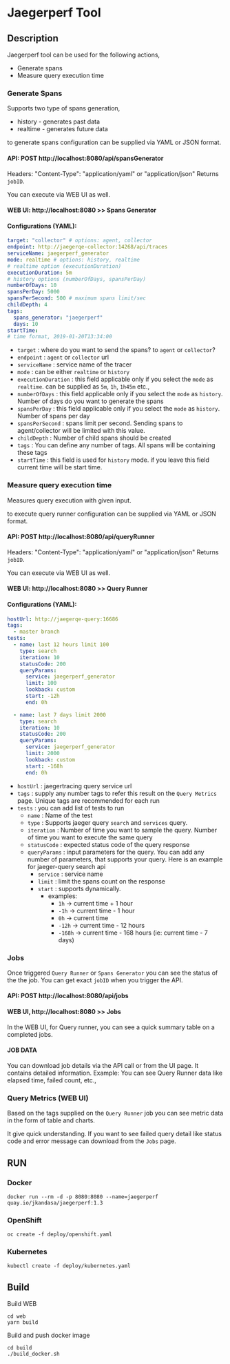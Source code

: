 # Jaegerperf Tool

## Description
Jaegerperf tool can be used for the following actions,

* Generate spans
* Measure query execution time

### Generate Spans
Supports two type of spans generation,

* history - generates past data
* realtime - generates future data

to generate spans configuration can be supplied via YAML or JSON format.

#### API: POST http://localhost:8080/api/spansGenerator
Headers: "Content-Type": "application/yaml" or "application/json"
Returns `jobID`.

You can execute via WEB UI as well. 
#### WEB UI: http://localhost:8080 >> Spans Generator

#### Configurations (YAML):
```yaml
target: "collector" # options: agent, collector
endpoint: http://jaegerqe-collector:14268/api/traces
serviceName: jaegerperf_generator
mode: realtime # options: history, realtime
# realtime option (executionDuration)
executionDuration: 5m
# history options (numberOfDays, spansPerDay)
numberOfDays: 10
spansPerDay: 5000
spansPerSecond: 500 # maximum spans limit/sec
childDepth: 4
tags: 
  spans_generator: "jaegerperf"
  days: 10
startTime:
# time format, 2019-01-20T13:34:00
```

* `target` : where do you want to send the spans? to `agent` or `collector`?
* `endpoint` : `agent` or `collector` url
* `serviceName` : service name of the tracer
* `mode` : can be either `realtime` or `history`
* `executionDuration` : this field applicable only if you select the `mode` as `realtime`. can be supplied as `5m`, `1h`, `1h45m` etc.,
* `numberOfDays` : this field applicable only if you select the `mode` as `history`. Number of days do you want to generate the spans
* `spansPerDay` : this field applicable only if you select the `mode` as `history`. Number of spans per day
* `spansPerSecond` : spans limit per second. Sending spans to agent/collector will be limited with this value.
* `childDepth` : Number of child spans should be created
* `tags` : You can define any number of tags. All spans will be containing these tags
* `startTime` : this field is used for `history` mode. if you leave this field current time will be start time.


### Measure query execution time
Measures query execution with given input.

to execute query runner configuration can be supplied via YAML or JSON format.

#### API: POST http://localhost:8080/api/queryRunner
Headers: "Content-Type": "application/yaml" or "application/json"
Returns `jobID`.

You can execute via WEB UI as well. 
#### WEB UI: http://localhost:8080 >> Query Runner

#### Configurations (YAML):
```yaml
hostUrl: http://jaegerqe-query:16686
tags:
  - master branch
tests:
  - name: last 12 hours limit 100
    type: search
    iteration: 10
    statusCode: 200
    queryParams:
      service: jaegerperf_generator
      limit: 100
      lookback: custom
      start: -12h
      end: 0h

  - name: last 7 days limit 2000
    type: search
    iteration: 10
    statusCode: 200
    queryParams:
      service: jaegerperf_generator
      limit: 2000
      lookback: custom
      start: -168h
      end: 0h
```
* `hostUrl` : jaegertracing query service url
* `tags` : supply any number tags to refer this result on the `Query Metrics` page. Unique tags are recommended for each run
* `tests` : you can add list of tests to run
  * `name` : Name of the test
  * `type` : Supports jaeger query `search` and `services` query.
  * `iteration` : Number of time you want to sample the query. Number of time you want to execute the same query
  * `statusCode` : expected status code of the query response
  * `queryParams` : input parameters for the query. You can add any number of parameters, that supports your query. Here is an example for jaeger-query search api
    * `service` : service name
    * `limit` : limit the spans count on the response
    * `start` : supports dynamically. 
      * examples: 
        * `1h` -> current time + 1 hour
        * `-1h` -> current time - 1 hour
        * `0h` -> current time
        * `-12h` -> current time - 12 hours
        * `-168h` -> current time - 168 hours (ie: current time - 7 days)

### Jobs
Once triggered `Query Runner` or `Spans Generator` you can see the status of the the job. You can get exact `jobID` when you trigger the API.

#### API: POST http://localhost:8080/api/jobs

#### WEB UI, http://localhost:8080  >> Jobs
In the WEB UI, for Query runner, you can see a quick summary table on a completed jobs.

#### JOB DATA
You can download job details via the API call or from the UI page. It contains detailed information.
Example: You can see Query Runner data like elapsed time, failed count, etc.,

### Query Metrics (WEB UI)
Based on the tags supplied on the `Query Runner` job you can see metric data in the form of table and charts.

It give quick understanding. If you want to see failed query detail like status code and error message can download from the `Jobs` page.


## RUN
### Docker
```
docker run --rm -d -p 8080:8080 --name=jaegerperf quay.io/jkandasa/jaegerperf:1.3
```

### OpenShift
```
oc create -f deploy/openshift.yaml
```

### Kubernetes
```
kubectl create -f deploy/kubernetes.yaml
```

## Build
Build WEB
```
cd web
yarn build
```
Build and push docker image
```
cd build
./build_docker.sh
```